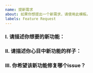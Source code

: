 ```yaml
---
name: 提新需求
about: 如果你想提出一个新需求，请使用此模板。
labels: Feature Request
---
```


### Ⅰ. 请描述你想要的新功能：
<!-- 请简单描述你希望的新功能，例如："在某某页面，添加一个按钮，点击按钮时，弹出一个某某对话框，用于xxx。" -->


### Ⅱ. 请描述你心目中新功能的样子：
<!-- 可以讲讲你对新功能的看法，可以解释更多关于该功能的输入和输出的信息，或贴上你设想的界面设计。 -->


### Ⅲ. 你希望该新功能修复哪个issue？
<!-- 请将相关issue的编号填写在下面，格式如：#123 -->

